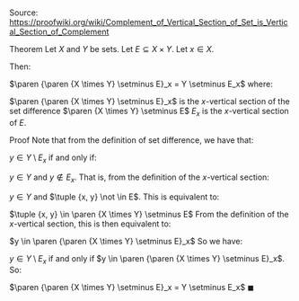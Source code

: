 # 

Source: https://proofwiki.org/wiki/Complement_of_Vertical_Section_of_Set_is_Vertical_Section_of_Complement

Theorem
Let $X$ and $Y$ be sets.
Let $E \subseteq X \times Y$. 
Let $x \in X$. 

Then: 

$\paren {\paren {X \times Y} \setminus E}_x = Y \setminus E_x$
where:

$\paren {\paren {X \times Y} \setminus E}_x$ is the $x$-vertical section of the set difference $\paren {X \times Y} \setminus E$
$E_x$ is the $x$-vertical section of $E$.


Proof
Note that from the definition of set difference, we have that: 

$y \in Y \setminus E_x$
if and only if: 

$y \in Y$ and $y \not \in E_x$.
That is, from the definition of the $x$-vertical section: 

$y \in Y$ and $\tuple {x, y} \not \in E$.
This is equivalent to:

$\tuple {x, y} \in \paren {X \times Y} \setminus E$
From the definition of the $x$-vertical section, this is then equivalent to: 

$y \in \paren {\paren {X \times Y} \setminus E}_x$
So we have:

$y \in Y \setminus E_x$ if and only if $y \in \paren {\paren {X \times Y} \setminus E}_x$.
So:

$\paren {\paren {X \times Y} \setminus E}_x = Y \setminus E_x$
$\blacksquare$






